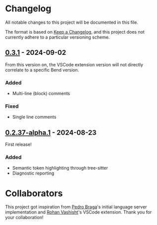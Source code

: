 # Changelog

All notable changes to this project will be documented in this file.

The format is based on [Keep a Changelog](https://keepachangelog.com/en/1.1.0/),
and this project does not currently adhere to a particular versioning scheme.

## [0.3.1] - 2024-09-02

From this version on, the VSCode extension version will not directly correlate to a specific Bend version.

### Added

- Multi-line (block) comments

### Fixed

- Single line comments

## [0.2.37-alpha.1] - 2024-08-23

First release!

### Added

- Semantic token highlighting through tree-sitter
- Diagnostic reporting

<!-- still haven't added a release to GitHub -->
[0.3.1]: https://github.com/HigherOrderCO/bend-language-server/
[0.2.37-alpha.1]: https://github.com/HigherOrderCO/bend-language-server/
[Unreleased]: https://github.com/HigherOrderCO/bend-language-server/

# Collaborators

This project got inspiration from [Pedro Braga](https://github.com/mrpedrobraga)'s initial language server implementation and [Rohan Vashisht](https://github.com/RohanVashisht1234)'s VSCode extension. Thank you for your collaboration!
